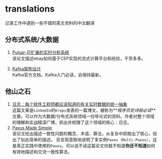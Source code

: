 translations
=======================

记录工作中遇到一些不错的英文资料的中文翻译


分布式系统/大数据
------------------

1. [Pulsar-可扩展的实时分析系统](pulsarIO/README.md)   
   该论文描述ebay如何基于CEP实现的流式计算平台和经验，干货多多。

2. [Kafka架构设计](kaka-design/README.md)  
   Kafka官方文档，Kafka入门必读，会保持最新。


他山之石
------------------

1. [日志：每个软件工程师都应该知道的有关实时数据的统一抽象](https://github.com/richard2011/translations/blob/master/log-what-every-software-engineer-should-know-about-real-time-datas-unifying/README.md)  
    这篇文章是`LinkedIn`的`Kreps`发表的一篇博文，被称为**_程序员史诗般必读_**文章。可以作为大数据/分布式系统领域一份导论式的资料。作者对整个领域的理解和实战精深广博，抓出并梳理了这个领域的核心：日志。
1. [Paxos Made Simple](https://github.com/richard2011/translations/blob/master/paxos-made-simple/README.rst)  
    该论文给出描述一致性问题的概念、术语、算法，从复杂中抓取出了核心，给出了如此简单的描述。
    另言简意赅地说明了多实例`Paxos`（`Multi-Paxos`），这是真正实践中使用的`Paxos`。可以说不读这篇论文你就不知道**你还不知道**如何有效地描述和交流一致性算法。 
